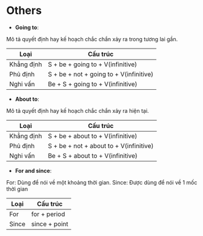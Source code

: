 # Others

  - **Going to**: 
  
  Mô tả quyết định hay kế hoạch chắc chắn xảy ra trong tương lai gần. 


| Loại       | Cấu trúc                                |
| ---------- | --------------------------------------- |
| Khẳng định | S + be + going to + V(infinitive)       |
| Phủ định   | S + be + not + going to + V(infinitive) |
| Nghi vấn   | Be + S + going to + V(infinitive)       |

  - **About to**: 
  
  Mô tả quyết định hay kế hoạch chắc chắn xảy ra hiện tại. 


| Loại       | Cấu trúc                                |
| ---------- | --------------------------------------- |
| Khẳng định | S + be + about to + V(infinitive)       |
| Phủ định   | S + be + not + about to + V(infinitive) |
| Nghi vấn   | Be + S + about to + V(infinitive)       |

  - **For and since**: 
  
  For: Dùng để nói về một khoảng thời gian. 
  Since: Được dùng để nói về 1 mốc thời gian


| Loại  | Cấu trúc      |
| ----- | ------------- |
| For   | for + period  |
| Since | since + point |
